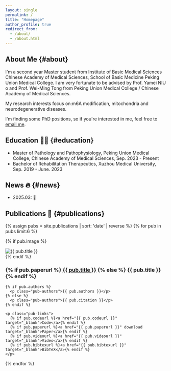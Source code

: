 ```yaml
---
layout: single
permalink: /
title: "Homepage"
author_profile: true
redirect_from: 
  - /about/
  - /about.html
---
```


## About Me {#about}
I'm a second year Master student from Institute of Basic Medical Sciences Chinese Academy of Medical Sciences, School of Basic Medicine Peking Union Medical College. I am very fortunate to be advised by Prof. Yamei NIU o and Prof. Wei-Ming Tong from Peking Union Medical College / Chinese Academy of Medical Sciences.
    
My research interests focus on:m6A modification, mitochondria and neurodegenerative diseases. 

I'm finding some PhD positions, so if you're interested in me, feel free to [email me](mailto:fyjjade5525@gmail.com).

## Education 🧑‍🎓 {#education}
- Master of Pathology and Pathophysiology, Peking Union Medical College, Chinese Academy of Medical Sciences, Sep. 2023 - Present
- Bachelor of Rehabilitation Therapeutics, Xuzhou Medical University, Sep. 2019 - June. 2023

## News 🔥 {#news}
- 2025.03: 🎉 

## Publications 📄 {#publications}
{% assign pubs = site.publications | sort: 'date' | reverse %}
{% for pub in pubs limit:6 %}
<div class="pub-item">

  {% if pub.image %}
  <div class="pub-thumb">
    <img src="{{ pub.image | relative_url }}" alt="{{ pub.title }}">
  </div>
  {% endif %}

  <div class="pub-body">
    <h3 class="pub-title">
      {% if pub.paperurl %}
        <a href="{{ pub.paperurl }}" target="_blank">{{ pub.title }}</a>
      {% else %}
        {{ pub.title }}
      {% endif %}
    </h3>

    {% if pub.authors %}
      <p class="pub-authors">{{ pub.authors }}</p>
    {% else %}
      <p class="pub-authors">{{ pub.citation }}</p>
    {% endif %}

    <p class="pub-links">
      {% if pub.codeurl %}<a href="{{ pub.codeurl }}" target="_blank">Code</a>{% endif %}
      {% if pub.paperurl %}<a href="{{ pub.paperurl }}" download target="_blank">Paper</a>{% endif %}
      {% if pub.videourl %}<a href="{{ pub.videourl }}" target="_blank">Video</a>{% endif %}
      {% if pub.bibtexurl %}<a href="{{ pub.bibtexurl }}" target="_blank">BibTeX</a>{% endif %}
    </p>
  </div>

</div>
{% endfor %}
